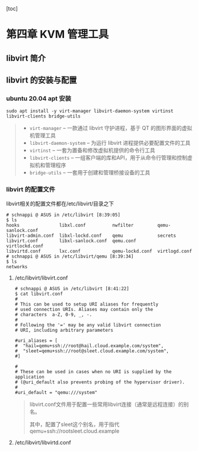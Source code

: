 [toc]

# 第四章 KVM 管理工具

## libvirt 简介

## libvirt 的安装与配置

### ubuntu 20.04 apt 安装

```shell
sudo apt install -y virt-manager libvirt-daemon-system virtinst libvirt-clients bridge-utils
```

> - `virt-manager` – 一款通过 libvirt 守护进程，基于 QT 的图形界面的虚拟机管理工具
> - `libvirt-daemon-system` – 为运行 libvirt 进程提供必要配置文件的工具
> - `virtinst` – 一套为置备和修改虚拟机提供的命令行工具
> - `libvirt-clients` – 一组客户端的库和API，用于从命令行管理和控制虚拟机和管理程序
> - `bridge-utils` – 一套用于创建和管理桥接设备的工具

### libvirt 的配置文件

libvirt相关的配置文件都在/etc/libvirt/目录之下

```shell
# schnappi @ ASUS in /etc/libvirt [8:39:05] 
$ ls
hooks               libxl.conf          nwfilter         qemu-sanlock.conf
libvirt-admin.conf  libxl-lockd.conf    qemu             secrets
libvirt.conf        libxl-sanlock.conf  qemu.conf        virtlockd.conf
libvirtd.conf       lxc.conf            qemu-lockd.conf  virtlogd.conf
# schnappi @ ASUS in /etc/libvirt/qemu [8:39:34] 
$ ls
networks
```



1. /etc/libvirt/libvirt.conf

   ```shell
   # schnappi @ ASUS in /etc/libvirt [8:41:22] 
   $ cat libvirt.conf 
   #
   # This can be used to setup URI aliases for frequently
   # used connection URIs. Aliases may contain only the
   # characters  a-Z, 0-9, _, -.
   #
   # Following the '=' may be any valid libvirt connection
   # URI, including arbitrary parameters
   
   #uri_aliases = [
   #  "hail=qemu+ssh://root@hail.cloud.example.com/system",
   #  "sleet=qemu+ssh://root@sleet.cloud.example.com/system",
   #]
   
   #
   # These can be used in cases when no URI is supplied by the application
   # (@uri_default also prevents probing of the hypervisor driver).
   #
   #uri_default = "qemu:///system"
   
   ```

   > libvirt.conf文件用于配置一些常用libvirt连接（通常是远程连接）的别名。
   >
   > 其中，配置了sleet这个别名，用于指代qemu+ssh://rootsleet.cloud.example

2. /etc/libvirt/libvirtd.conf

